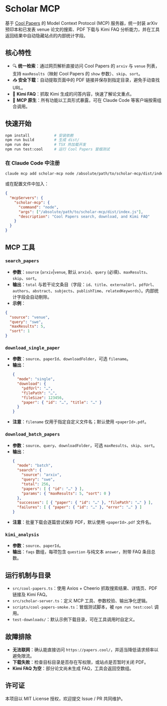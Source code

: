 # Scholar MCP

基于 [Cool Papers](https://papers.cool) 的 Model Context Protocol (MCP) 服务器，统一封装 arXiv 预印本和已发表 venue 论文的搜索、PDF 下载与 Kimi FAQ 分析能力，并在工具返回结果中自动隐藏站点的内部统计字段。

## 核心特性
- 🔍 **统一检索**：通过网页解析直接访问 Cool Papers 的 `arxiv` 与 `venue` 列表，支持 `maxResults`（映射 Cool Papers 的 `show` 参数）、`skip`、`sort`。
- 📥 **安全下载**：自动提取页面中的 PDF 链接并保存到指定目录，避免手动查找 URL。
- 🤖 **Kimi FAQ**：抓取 Kimi 生成的问答内容，快速了解论文重点。
- 🧰 **MCP 原生**：所有功能以工具形式暴露，可在 Claude Code 等客户端按需组合调用。

## 快速开始
```bash
npm install           # 安装依赖
npm run build         # 生成 dist/
npm run dev           # TSX 热加载开发
npm run test:cool     # 运行 Cool Papers 冒烟测试
```

### 在 Claude Code 中注册
```bash
claude mcp add scholar-mcp node /absolute/path/to/scholar-mcp/dist/index.js
```
或在配置文件中加入：
```json
{
  "mcpServers": {
    "scholar-mcp": {
      "command": "node",
      "args": ["/absolute/path/to/scholar-mcp/dist/index.js"],
      "description": "Cool Papers search, download, and Kimi FAQ"
    }
  }
}
```

## MCP 工具
### `search_papers`
- **参数**：`source` (`arxiv`|`venue`, 默认 `arxiv`)、`query` (必填)、`maxResults`、`skip`、`sort`。
- **输出**：`total` 与若干论文条目（字段：`id`、`title`、`externalUrl`、`pdfUrl`、`authors`、`abstract`、`subjects`、`publishTime`、`relatedKeywords`）。内部统计字段会自动剔除。
- **示例**：
```json
{
  "source": "venue",
  "query": "swe",
  "maxResults": 5,
  "sort": 1
}
```

### `download_single_paper`
- **参数**：`source`、`paperId`、`downloadFolder`，可选 `filename`。
- **输出**：
  ```json
  {
    "mode": "single",
    "download": {
      "pdfUrl": "…",
      "filePath": "…",
      "fileSize": 123456,
      "paper": { "id": "…", "title": "…" }
    }
  }
  ```
- **注意**：`filename` 仅用于指定自定义文件名；默认使用 `<paperId>.pdf`。

### `download_batch_papers`
- **参数**：`source`、`query`、`downloadFolder`，可选 `maxResults`、`skip`、`sort`。
- **输出**：
  ```json
  {
    "mode": "batch",
    "search": {
      "source": "arxiv",
      "query": "swe",
      "total": 256,
      "papers": [ { "id": "…" } ],
      "params": { "maxResults": 5, "sort": 0 }
    },
    "successes": [ { "paper": { "id": "…" }, "filePath": "…" } ],
    "failures": [ { "paper": { "id": "…" }, "error": "…" } ]
  }
  ```
- **注意**：批量下载会逐篇尝试保存 PDF，默认使用 `<paperId>.pdf` 文件名。

### `kimi_analysis`
- **参数**：`source`、`paperId`。
- **输出**：`faqs` 数组，每项包含 `question` 与纯文本 `answer`，附带 FAQ 条目总数。

## 运行机制与目录
- `src/cool-papers.ts`：使用 Axios + Cheerio 抓取搜索结果、详情页、PDF 链接及 Kimi FAQ。
- `src/scholar-server.ts`：定义 MCP 工具、参数校验、输出净化逻辑。
- `scripts/cool-papers-smoke.ts`：冒烟测试脚本，被 `npm run test:cool` 调用。
- `test-downloads/`：默认示例下载目录，可在工具调用时自定义。

## 故障排除
- **无法联网**：确认能直接访问 `https://papers.cool/`，并适当降低请求频率以避免限流。
- **下载失败**：检查目标目录是否存在写权限，或站点是否暂时关闭 PDF。
- **Kimi FAQ 为空**：部分论文尚未生成 FAQ，工具会返回空数组。

## 许可证

本项目以 MIT License 授权，欢迎提交 Issue / PR 共同维护。
